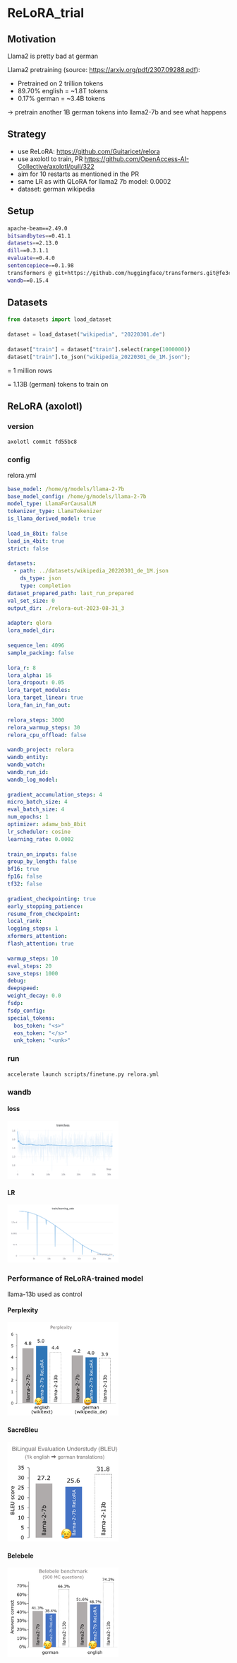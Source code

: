 # ReLoRA_trial

## Motivation

Llama2 is pretty bad at german

Llama2 pretraining (source: https://arxiv.org/pdf/2307.09288.pdf):

- Pretrained on 2 trillion tokens
- 89.70% english = ~1.8T tokens
- 0.17% german = ~3.4B tokens

-> pretrain another 1B german tokens into llama2-7b and see what happens

## Strategy

- use ReLoRA: https://github.com/Guitaricet/relora
- use axolotl to train, PR https://github.com/OpenAccess-AI-Collective/axolotl/pull/322
- aim for 10 restarts as mentioned in the PR
- same LR as with QLoRA for llama2 7b model: 0.0002 
- dataset: german wikipedia

## Setup

```bash
apache-beam==2.49.0
bitsandbytes==0.41.1
datasets==2.13.0
dill==0.3.1.1
evaluate==0.4.0
sentencepiece==0.1.98
transformers @ git+https://github.com/huggingface/transformers.git@fe3c8ab1af558b95f67f5fafc0c55f09fd2b09db
wandb==0.15.4
```

## Datasets

```python
from datasets import load_dataset

dataset = load_dataset("wikipedia", "20220301.de")

dataset["train"] = dataset["train"].select(range(1000000))
dataset["train"].to_json("wikipedia_20220301_de_1M.json");
```

= 1 million rows

= 1.13B (german) tokens to train on

## ReLoRA (axolotl)

### version

```
axolotl commit fd55bc8
```

### config

relora.yml

```yaml
base_model: /home/g/models/llama-2-7b
base_model_config: /home/g/models/llama-2-7b
model_type: LlamaForCausalLM
tokenizer_type: LlamaTokenizer
is_llama_derived_model: true

load_in_8bit: false
load_in_4bit: true
strict: false

datasets:
  - path: ../datasets/wikipedia_20220301_de_1M.json
    ds_type: json
    type: completion
dataset_prepared_path: last_run_prepared
val_set_size: 0
output_dir: ./relora-out-2023-08-31_3

adapter: qlora
lora_model_dir:

sequence_len: 4096
sample_packing: false

lora_r: 8
lora_alpha: 16
lora_dropout: 0.05
lora_target_modules:
lora_target_linear: true
lora_fan_in_fan_out:

relora_steps: 3000
relora_warmup_steps: 30
relora_cpu_offload: false

wandb_project: relora
wandb_entity:
wandb_watch:
wandb_run_id:
wandb_log_model:

gradient_accumulation_steps: 4
micro_batch_size: 4
eval_batch_size: 4
num_epochs: 1
optimizer: adamw_bnb_8bit
lr_scheduler: cosine
learning_rate: 0.0002

train_on_inputs: false
group_by_length: false
bf16: true
fp16: false
tf32: false

gradient_checkpointing: true
early_stopping_patience:
resume_from_checkpoint:
local_rank:
logging_steps: 1
xformers_attention:
flash_attention: true

warmup_steps: 10
eval_steps: 20
save_steps: 1000
debug:
deepspeed:
weight_decay: 0.0
fsdp:
fsdp_config:
special_tokens:
  bos_token: "<s>"
  eos_token: "</s>"
  unk_token: "<unk>"
```

### run

```
accelerate launch scripts/finetune.py relora.yml
```

### wandb

#### loss
<img src="https://github.com/geronimi73/ReLoRA_trial/blob/main/img/wandb_loss.png?raw=True" width="50%" >

#### LR
<img src="https://github.com/geronimi73/ReLoRA_trial/blob/main/img/wandb_lr-restarts.png?raw=True" width="50%" >

### Performance of ReLoRA-trained model

llama-13b used as control

#### Perplexity
<img src="https://github.com/geronimi73/ReLoRA_trial/blob/main/img/f1.png?raw=True" width="50%" >

#### SacreBleu
<img src="https://github.com/geronimi73/ReLoRA_trial/blob/main/img/f2.png?raw=True" width="50%" >

#### Belebele
<img src="https://github.com/geronimi73/ReLoRA_trial/blob/main/img/f3.png?raw=True" width="50%" >





